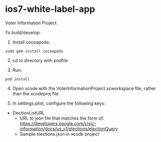 ios7-white-label-app
====================

Voter Information Project

To build/develop:

1. Install cocoapods:
```
sudo gem install cocoapods
```

2. cd to directory with podfile

3. Run:
```
pod install
```

4. Open xcode with the VoterInformationProject.xcworkspace file, rather
    than the xcodeproj file

5. In settings.plist, configure the following keys:
  * ElectionListURL
    * URL to json file that matches the form of: https://developers.google.com/civic-information/docs/us_v1/elections/electionQuery
    * Sample elections.json in xcode project
